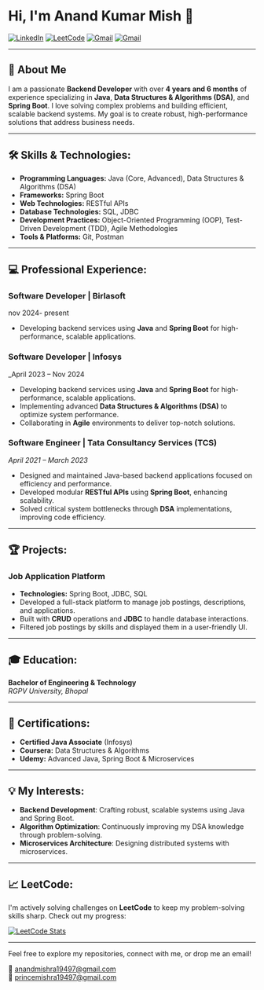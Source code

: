 # Hi, I'm Anand Kumar Mish 👋

[![LinkedIn](https://img.shields.io/badge/LinkedIn-Anand%20Kumar%20Mishra-blue)](https://www.linkedin.com/in/anand-kumar-316a20200)
[![LeetCode](https://img.shields.io/badge/LeetCode-Anand__mechcode-orange)](https://leetcode.com/u/Anand_mechcode/)
[![Gmail](https://img.shields.io/badge/Email-anandmishra19497%40gmail.com-red)](mailto:anandmishra19497@gmail.com)
[![Gmail](https://img.shields.io/badge/Email-princemishra19497%40gmail.com-red)](mailto:princemishra19497@gmail.com)

---

## 🚀 About Me
I am a passionate **Backend Developer** with over **4 years and 6 months** of experience specializing in **Java**, **Data Structures & Algorithms (DSA)**, and **Spring Boot**. I love solving complex problems and building efficient, scalable backend systems. My goal is to create robust, high-performance solutions that address business needs.

---

## 🛠️ Skills & Technologies:
- **Programming Languages:** Java (Core, Advanced), Data Structures & Algorithms (DSA)
- **Frameworks:** Spring Boot
- **Web Technologies:** RESTful APIs
- **Database Technologies:** SQL, JDBC
- **Development Practices:** Object-Oriented Programming (OOP), Test-Driven Development (TDD), Agile Methodologies
- **Tools & Platforms:** Git, Postman

---

## 💻 Professional Experience:
### Software Developer | Birlasoft
nov 2024- present
- Developing backend services using **Java** and **Spring Boot** for high-performance, scalable applications.

### Software Developer | Infosys
_April 2023 – Nov 2024
- Developing backend services using **Java** and **Spring Boot** for high-performance, scalable applications.
- Implementing advanced **Data Structures & Algorithms (DSA)** to optimize system performance.
- Collaborating in **Agile** environments to deliver top-notch solutions.

### Software Engineer | Tata Consultancy Services (TCS)
_April 2021 – March 2023_
- Designed and maintained Java-based backend applications focused on efficiency and performance.
- Developed modular **RESTful APIs** using **Spring Boot**, enhancing scalability.
- Solved critical system bottlenecks through **DSA** implementations, improving code efficiency.

---

## 🏆 Projects:

### Job Application Platform
- **Technologies:** Spring Boot, JDBC, SQL
- Developed a full-stack platform to manage job postings, descriptions, and applications.
- Built with **CRUD** operations and **JDBC** to handle database interactions.
- Filtered job postings by skills and displayed them in a user-friendly UI.

---

## 🎓 Education:
**Bachelor of Engineering & Technology**  
_RGPV University, Bhopal_

---

## 📜 Certifications:
- **Certified Java Associate** (Infosys)
- **Coursera:** Data Structures & Algorithms
- **Udemy:** Advanced Java, Spring Boot & Microservices

---

## 💡 My Interests:
- **Backend Development**: Crafting robust, scalable systems using Java and Spring Boot.
- **Algorithm Optimization**: Continuously improving my DSA knowledge through problem-solving.
- **Microservices Architecture**: Designing distributed systems with microservices.

---

## 📈 LeetCode:
I'm actively solving challenges on **LeetCode** to keep my problem-solving skills sharp. Check out my progress:

[![LeetCode Stats](https://leetcode-stats-six.vercel.app/api?username=Anand_mechcode&theme=dark)](https://leetcode.com/u/Anand_mechcode/)

---

Feel free to explore my repositories, connect with me, or drop me an email!

📧 anandmishra19497@gmail.com  
📧 princemishra19497@gmail.com
